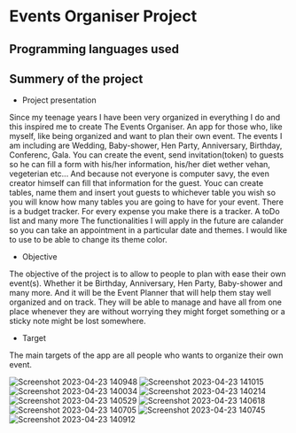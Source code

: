 # Events Organiser Project

## Programming languages used



## Summery of the project

 - Project presentation

Since my teenage years I have been very organized in everything I do and this inspired me to create The
Events Organiser. An app for those who, like myself, like being organized and want to plan their own event. 
The events I am including are Wedding, Baby-shower, Hen Party,
Anniversary, Birthday, Conferenc, Gala. 
You can create the event, send invitation(token) to guests so he can fill a form with his/her information, his/her diet
wether vehan, vegeterian etc... And because not everyone is computer savy, the even creator himself can fill 
that information for the guest. Youc can create tables, name them and insert yout guests to whichever table you wish
so you will know how many tables you are going to have for your event. There is a budget tracker. For every expense you make
there is a tracker. A toDo list and many more
The functionalities I will apply in the future are calander so you can take an appointment in a particular date and themes. 
I would like to use to be able to change its theme color.

 - Objective

The objective of the project is to allow to people to plan with ease their own event(s). Whether it be
Birthday, Anniversary, Hen Party, Baby-shower and many more. And it will be the Event Planner that
will help them stay well organized and on track. They will be able to manage and have all from one
place whenever they are without worrying they might forget something or a sticky note might be lost
somewhere.

 - Target

The main targets of the app are all people who wants to organize their own event.

![Screenshot 2023-04-23 140948](https://github.com/KrasimiraYordanova/TheEventsOrganiser/assets/118458989/ab838c42-ff05-4d92-a6a7-02487f8dbe11)
![Screenshot 2023-04-23 141015](https://github.com/KrasimiraYordanova/TheEventsOrganiser/assets/118458989/baed587b-4954-45bd-9400-45c5c6775798)
![Screenshot 2023-04-23 140034](https://github.com/KrasimiraYordanova/TheEventsOrganiser/assets/118458989/1820e11a-627d-44c4-ab89-c29daded1480)
![Screenshot 2023-04-23 140214](https://github.com/KrasimiraYordanova/TheEventsOrganiser/assets/118458989/e2a57804-5368-4e9a-8de3-66c55ba4b44d)
![Screenshot 2023-04-23 140529](https://github.com/KrasimiraYordanova/TheEventsOrganiser/assets/118458989/777c55ef-cc4a-4a6f-8d33-ca5c8a517159)
![Screenshot 2023-04-23 140618](https://github.com/KrasimiraYordanova/TheEventsOrganiser/assets/118458989/ff370f25-801e-4847-b9d9-63eddc17392b)
![Screenshot 2023-04-23 140705](https://github.com/KrasimiraYordanova/TheEventsOrganiser/assets/118458989/45a66db7-07b3-49cb-aa06-a59b38895320)
![Screenshot 2023-04-23 140745](https://github.com/KrasimiraYordanova/TheEventsOrganiser/assets/118458989/9186e422-1e4c-4461-8807-48364463d8b0)
![Screenshot 2023-04-23 140912](https://github.com/KrasimiraYordanova/TheEventsOrganiser/assets/118458989/c0801949-03a1-494b-a37c-02fdfdaf097a)
